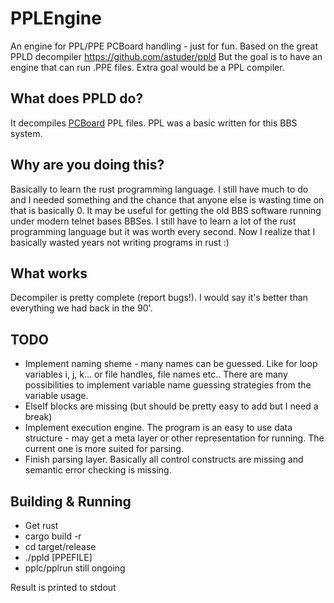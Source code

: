 # PPLEngine

An engine for PPL/PPE PCBoard handling - just for fun.
Based on the great PPLD decompiler https://github.com/astuder/ppld
But the goal is to have an engine that can run .PPE files.
Extra goal would be a PPL compiler.

## What does PPLD do?

It decompiles [PCBoard](https://en.wikipedia.org/wiki/PCBoard) PPL files. PPL was a basic written for
this BBS system.

## Why are you doing this?

Basically to learn the rust programming language. I still have much to do and I needed something
and the chance that anyone else is wasting time on that is basically 0. It may be useful for getting the old
BBS software running under modern telnet bases BBSes.
I still have to learn a lot of the rust programming language but it was worth every second. Now I realize that I basically wasted years not writing programs in rust :) 

## What works

Decompiler is pretty complete (report bugs!). I would say it's better than everything we had back in the 90'.

## TODO

* Implement naming sheme - many names can be guessed. Like for loop variables i, j, k… or file handles, file names etc..
  There are many possibilities to implement variable name guessing strategies from the variable usage.
* ElseIf blocks are missing (but should be pretty easy to add but I need a break)
* Implement execution engine. The program is an easy to use data structure - may get a meta layer or other representation for running. The current one is more suited for parsing.
* Finish parsing layer. Basically all control constructs are missing and semantic error checking is missing.


## Building & Running

* Get rust
* cargo build -r
* cd target/release
* ./ppld [PPEFILE] 
* pplc/pplrun still ongoing

Result is printed to stdout